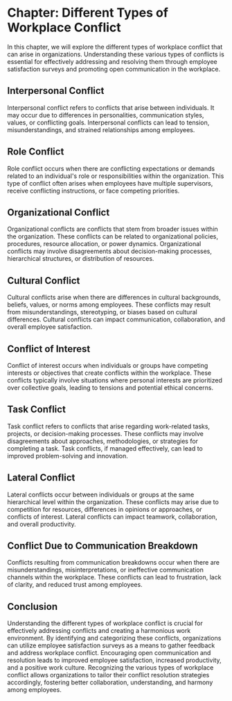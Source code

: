 Chapter: Different Types of Workplace Conflict
==============================================

In this chapter, we will explore the different types of workplace conflict that can arise in organizations. Understanding these various types of conflicts is essential for effectively addressing and resolving them through employee satisfaction surveys and promoting open communication in the workplace.

Interpersonal Conflict
----------------------

Interpersonal conflict refers to conflicts that arise between individuals. It may occur due to differences in personalities, communication styles, values, or conflicting goals. Interpersonal conflicts can lead to tension, misunderstandings, and strained relationships among employees.

Role Conflict
-------------

Role conflict occurs when there are conflicting expectations or demands related to an individual's role or responsibilities within the organization. This type of conflict often arises when employees have multiple supervisors, receive conflicting instructions, or face competing priorities.

Organizational Conflict
-----------------------

Organizational conflicts are conflicts that stem from broader issues within the organization. These conflicts can be related to organizational policies, procedures, resource allocation, or power dynamics. Organizational conflicts may involve disagreements about decision-making processes, hierarchical structures, or distribution of resources.

Cultural Conflict
-----------------

Cultural conflicts arise when there are differences in cultural backgrounds, beliefs, values, or norms among employees. These conflicts may result from misunderstandings, stereotyping, or biases based on cultural differences. Cultural conflicts can impact communication, collaboration, and overall employee satisfaction.

Conflict of Interest
--------------------

Conflict of interest occurs when individuals or groups have competing interests or objectives that create conflicts within the workplace. These conflicts typically involve situations where personal interests are prioritized over collective goals, leading to tensions and potential ethical concerns.

Task Conflict
-------------

Task conflict refers to conflicts that arise regarding work-related tasks, projects, or decision-making processes. These conflicts may involve disagreements about approaches, methodologies, or strategies for completing a task. Task conflicts, if managed effectively, can lead to improved problem-solving and innovation.

Lateral Conflict
----------------

Lateral conflicts occur between individuals or groups at the same hierarchical level within the organization. These conflicts may arise due to competition for resources, differences in opinions or approaches, or conflicts of interest. Lateral conflicts can impact teamwork, collaboration, and overall productivity.

Conflict Due to Communication Breakdown
---------------------------------------

Conflicts resulting from communication breakdowns occur when there are misunderstandings, misinterpretations, or ineffective communication channels within the workplace. These conflicts can lead to frustration, lack of clarity, and reduced trust among employees.

Conclusion
----------

Understanding the different types of workplace conflict is crucial for effectively addressing conflicts and creating a harmonious work environment. By identifying and categorizing these conflicts, organizations can utilize employee satisfaction surveys as a means to gather feedback and address workplace conflict. Encouraging open communication and resolution leads to improved employee satisfaction, increased productivity, and a positive work culture. Recognizing the various types of workplace conflict allows organizations to tailor their conflict resolution strategies accordingly, fostering better collaboration, understanding, and harmony among employees.
